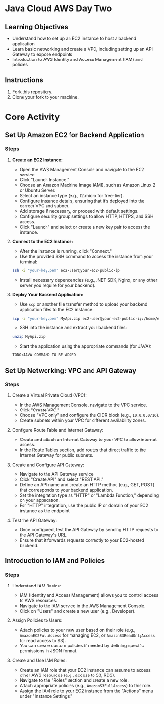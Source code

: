 # Java Cloud AWS Day Two

## Learning Objectives

- Understand how to set up an EC2 instance to host a backend application
- Learn basic networking and create a VPC, including setting up an API Gateway to expose endpoints
- Introduction to AWS Identity and Access Management (IAM) and policies

## Instructions

1. Fork this repository.
2. Clone your fork to your machine.

# Core Activity

## Set Up Amazon EC2 for Backend Application
### Steps

1. **Create an EC2 Instance:**
   - Open the AWS Management Console and navigate to the EC2 service.
   - Click "Launch Instance."
   - Choose an Amazon Machine Image (AMI), such as Amazon Linux 2 or Ubuntu Server.
   - Select an instance type (e.g., t2.micro for free-tier).
   - Configure instance details, ensuring that it’s deployed into the correct VPC and subnet.
   - Add storage if necessary, or proceed with default settings.
   - Configure security group settings to allow HTTP, HTTPS, and SSH access.
   - Click "Launch" and select or create a new key pair to access the instance.
   
2. **Connect to the EC2 Instance:**
   - After the instance is running, click "Connect."
   - Use the provided SSH command to access the instance from your terminal:
   ```bash
   ssh -i "your-key.pem" ec2-user@your-ec2-public-ip
   ```
   - Install necessary dependencies (e.g., .NET SDK, Nginx, or any other server you require for your backend).

3. **Deploy Your Backend Application:**
   - Use `scp` or another file transfer method to upload your backend application files to the EC2 instance:
   ```bash
   scp -i "your-key.pem" MyApi.zip ec2-user@your-ec2-public-ip:/home/ec2-user/
   ```
   - SSH into the instance and extract your backend files:
   ```bash
   unzip MyApi.zip
   ```
   - Start the application using the appropriate commands (for JAVA):
   ```bash
   TODO:JAVA COMMAND TO BE ADDED
   ```

## Set Up Networking: VPC and API Gateway
### Steps
1. Create a Virtual Private Cloud (VPC):
   - In the AWS Management Console, navigate to the VPC service.
   - Click "Create VPC."
   - Choose "VPC only" and configure the CIDR block (e.g., `10.0.0.0/16`).
   - Create subnets within your VPC for different availability zones.

2. Configure Route Table and Internet Gateway:
   - Create and attach an Internet Gateway to your VPC to allow internet access.
   - In the Route Tables section, add routes that direct traffic to the Internet Gateway for public subnets.

3. Create and Configure API Gateway:
   - Navigate to the API Gateway service.
   - Click "Create API" and select "REST API."
   - Define an API name and create an HTTP method (e.g., GET, POST) that corresponds to your backend application.
   - Set the integration type as "HTTP" or "Lambda Function," depending on your application.
   - For "HTTP" integration, use the public IP or domain of your EC2 instance as the endpoint.

4. Test the API Gateway:
   - Once configured, test the API Gateway by sending HTTP requests to the API Gateway's URL.
   - Ensure that it forwards requests correctly to your EC2-hosted backend.

## Introduction to IAM and Policies
### Steps
1. Understand IAM Basics:
   - IAM (Identity and Access Management) allows you to control access to AWS resources.
   - Navigate to the IAM service in the AWS Management Console.
   - Click on "Users" and create a new user (e.g., Developer).

2. Assign Policies to Users:
   - Attach policies to your new user based on their role (e.g., `AmazonEC2FullAccess` for managing EC2, or `AmazonS3ReadOnlyAccess` for read access to S3).
   - You can create custom policies if needed by defining specific permissions in JSON format.

3. Create and Use IAM Roles:
   - Create an IAM role that your EC2 instance can assume to access other AWS resources (e.g., access to S3, RDS).
   - Navigate to the "Roles" section and create a new role.
   - Attach appropriate policies (e.g., `AmazonS3FullAccess`) to this role.
   - Assign the IAM role to your EC2 instance from the "Actions" menu under "Instance Settings."